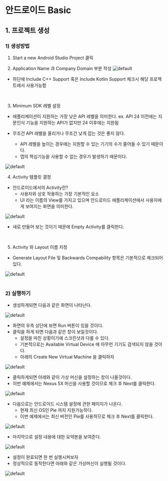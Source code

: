 # 안드로이드 Basic
## 1. 프로젝트 생성
### 1) 생성방법
1. Start a new Android Studio Project 클릭

2. Application Name 과 Company Domain 부분 작성
![default](https://user-images.githubusercontent.com/25294147/53683682-0eb18c80-3d47-11e9-9155-d9bb7a038b25.PNG)

- 하단에 Include C++ Support 혹은 Include Kotlin Support 체크시 해당 프로젝트에서 사용가능함
<br>

3. Minimum SDK 레벨 설정
- 애플리케이션이 지원하는 가장 낮은 API 레벨을 의미한다.
  ex. API 24 이전에는 지문인식 기능을 지원하는 API가 없지만 24 이후에는 지원됨
 
- 무조건 API 레벨을 올리거나 무조건 낮게 잡는 것은 좋지 않다.
  + API 레벨을 높이는 경우에는 지원할 수 있는 기기의 수가 줄어들 수 있기 때문이다.
  + 앱의 핵심기능을 사용할 수 없는 경우가 발생하기 때문이다.

![default](https://user-images.githubusercontent.com/25294147/53683765-ed9d6b80-3d47-11e9-97d1-08f264fae000.PNG)
<br>

4. Activity 템플릿 결정
- 안드로이드에서의 Activity란?
  + 사용자와 상호 작용하는 가장 기본적인 요소
  + UI 라는 이름의 View를 가지고 있으며 안드로이드 애플리케이션에서 사용자에게 보여지는 화면을 의미한다.

![default](https://user-images.githubusercontent.com/25294147/53683787-453bd700-3d48-11e9-8dbb-c703c3c8888b.PNG)

- 새로 만들어 보는 것이기 때문에 Empty Activity를 클릭한다.
<br>

5. Activity 와 Layout 이름 지정
- Generate Layout File 및 Backwards Compability 항목은 기본적으로 체크되어 있다.

![default](https://user-images.githubusercontent.com/25294147/53683819-a663aa80-3d48-11e9-9bea-b1ccf4d15eea.PNG)
<br><br>

### 2) 실행하기
- 생성하게되면 다음과 같은 화면이 나타난다.

![default](https://user-images.githubusercontent.com/25294147/53683832-f9d5f880-3d48-11e9-9aba-1d611b9c11d8.PNG)
<br>

- 화면의 우측 상단에 보면 Run 버튼이 있을 것이다. 
- 클릭을 하게 되면 다음과 같은 창이 보일것이다.
  + 설정을 마친 상황이기에 스크린샷과 다를 수 있다.
  + 기본적으로는 Available Virtual Device 에 아무런 기기도 검색되지 않을 것이다.
  + 아래의 Create New Virtual Machine 을 클릭하자

![default](https://user-images.githubusercontent.com/25294147/53683876-97c9c300-3d49-11e9-89c4-1fdcaeb9c78b.PNG)
<br>

- 클릭하게되면 아래와 같이 가상 머신을 설정하는 창이 나올것이다.
- 이번 예제에서는 Nexus 5X 머신을 사용할 것이므로 체크 후 Next를 클릭한다.

![default](https://user-images.githubusercontent.com/25294147/53683894-d3648d00-3d49-11e9-9992-ebd9b4235a00.PNG)
<br>

- 다음으로는 안드로이드 시스템 설정에 관한 페이지가 나온다.
  + 현재 최신 OS인 Pie 까지 지원가능하다.
  + 이번 예제에서는 최신 버전인 Pie를 사용하므로 체크 후 Next를 클릭한다.

![default](https://user-images.githubusercontent.com/25294147/53683917-19215580-3d4a-11e9-82ed-3d72232a9999.PNG)
<br>

- 마지막으로 설정 내용에 대한 요약본을 보여준다.

![default](https://user-images.githubusercontent.com/25294147/53683927-466e0380-3d4a-11e9-80c7-6173e9c2969b.PNG)
<br>

- 설정이 완료되면 한 번 실행시켜보자
- 정상적으로 동작한다면 아래와 같은 가상머신이 실행될 것이다.

![default](https://user-images.githubusercontent.com/25294147/53683965-b086a880-3d4a-11e9-8996-b6fa8865fedb.PNG)
<br>




